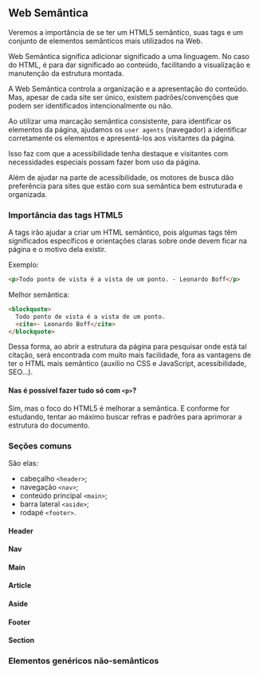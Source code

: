 ## Web Semântica

Veremos a importância de se ter um HTML5 semântico, suas tags e um conjunto de elementos semânticos mais utilizados na Web.

Web Semântica significa adicionar significado a uma linguagem. No caso do HTML, é para dar significado ao conteúdo, facilitando a visualização e manutenção da estrutura montada.

A Web Semântica controla a organização e a apresentação do conteúdo. Mas, apesar de cada site ser único, existem padrões/convenções que podem ser identificados intencionalmente ou não.

Ao utilizar uma marcação semântica consistente, para identificar os elementos da página, ajudamos os `user agents` (navegador) a identificar corretamente os elementos e apresentá-los aos visitantes da página.

Isso faz com que a acessibilidade tenha destaque e visitantes com necessidades especiais possam fazer bom uso da página.

Além de ajudar na parte de acessibilidade, os motores de busca dão preferência para sites que estão com sua semântica bem estruturada e organizada.

### Importância das tags HTML5

A tags irão ajudar a criar um HTML semântico, pois algumas tags têm significados específicos e orientações claras sobre onde devem ficar na página e o motivo dela existir.

Exemplo:

```html
<p>Todo ponto de vista é a vista de um ponto. - Leonardo Boff</p>
```

Melhor semântica:

```html
<blockquote>
  Todo ponto de vista é a vista de um ponto.
  <cite>- Leonardo Boff</cite>
</blockquote>
```

Dessa forma, ao abrir a estrutura da página para pesquisar onde está tal citação, será encontrada com muito mais facilidade, fora as vantagens de ter o HTML mais semântico (auxílio no CSS e JavaScript, acessibilidade, SEO...).

#### Nas é possível fazer tudo só com `<p>`?

Sim, mas o foco do HTML5 é melhorar a semântica. E conforme for estudando, tentar ao máximo buscar refras e padrões para aprimorar a estrutura do documento.

### Seções comuns

São elas:

- cabeçalho `<header>`;
- navegação `<nav>`;
- conteúdo principal `<main>`;
- barra lateral `<aside>`;
- rodapé `<footer>`.

#### Header

#### Nav

#### Main

#### Article

#### Aside

#### Footer

#### Section

### Elementos genéricos não-semânticos

```html

```
